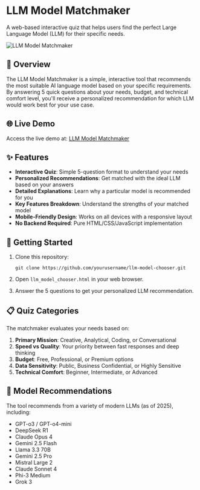 # LLM Model Matchmaker

A web-based interactive quiz that helps users find the perfect Large Language Model (LLM) for their specific needs.

![LLM Model Matchmaker](https://img.shields.io/badge/LLM-Model%20Matchmaker-764ba2)

## 🤖 Overview

The LLM Model Matchmaker is a simple, interactive tool that recommends the most suitable AI language model based on your specific requirements. By answering 5 quick questions about your needs, budget, and technical comfort level, you'll receive a personalized recommendation for which LLM would work best for your use case.

## 🌐 Live Demo

Access the live demo at: [LLM Model Matchmaker](https://vinothkumar95.github.io/llm-model-chooser/llm_model_chooser.html)

## ✨ Features

- **Interactive Quiz**: Simple 5-question format to understand your needs
- **Personalized Recommendations**: Get matched with the ideal LLM based on your answers
- **Detailed Explanations**: Learn why a particular model is recommended for you
- **Key Features Breakdown**: Understand the strengths of your matched model
- **Mobile-Friendly Design**: Works on all devices with a responsive layout
- **No Backend Required**: Pure HTML/CSS/JavaScript implementation

## 🚀 Getting Started

1. Clone this repository:
   ```
   git clone https://github.com/yourusername/llm-model-chooser.git
   ```

2. Open `llm_model_chooser.html` in your web browser.

3. Answer the 5 questions to get your personalized LLM recommendation.

## 📋 Quiz Categories

The matchmaker evaluates your needs based on:

1. **Primary Mission**: Creative, Analytical, Coding, or Conversational
2. **Speed vs Quality**: Your priority between fast responses and deep thinking
3. **Budget**: Free, Professional, or Premium options
4. **Data Sensitivity**: Public, Business Confidential, or Highly Sensitive
5. **Technical Comfort**: Beginner, Intermediate, or Advanced

## 🎯 Model Recommendations

The tool recommends from a variety of modern LLMs (as of 2025), including:

- GPT-o3 / GPT-o4-mini
- DeepSeek R1
- Claude Opus 4
- Gemini 2.5 Flash
- Llama 3.3 70B
- Gemini 2.5 Pro
- Mistral Large 2
- Claude Sonnet 4
- Phi-3 Medium
- Grok 3
